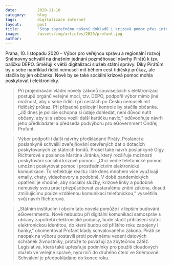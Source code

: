 ```yaml
---
date:         2020-11-10
category:     blog
tags:         digitalizace internet
layout:       post
title:        "Stop zbytečnému nošení dokladů i krizová pomoc přes internet: Výbor podpořil návrhy Pirátů k digitalizaci"
image:        /assets/img/articles/2020/profant.jpg
author:       
---
```


Praha, 10. listopadu 2020 – Výbor pro veřejnou správu a regionální rozvoj Sněmovny schválil na dnešním jednání pozměňovací návrhy Pirátů k tzv. balíčku DEPO. Směřují k větší digitalizaci služeb státní správy. Díky Pirátům by u sebe například řidiči nemuseli mít během cest řidičský průkaz, ale stačila by jen občanka. Nově by se také sociální krizová pomoc mohla poskytovat i elektronicky.


> Při projednávání vládní novely zákonů souvisejících s elektronizací postupů orgánů veřejné moci, tzv. DEPO, podpořil výbor mimo jiné možnost, aby u sebe řidiči i při cestách po Česku nemuseli mít řidičský průkaz. Při případné policejní kontrole by stačila občanka. „Již dnes je policie schopna si údaje dohledat, není důvod nutit občany, aby si s sebou vozili další kartičku navíc,” odůvodňuje návrh jeho předkladatel a předseda podvýboru pro eGovernment Ondřej Profant. 


> Výbor podpořil i další návrhy předkládané Piráty. Poslanci a poslankyně schválili zveřejňování otevřených dat o dotacích poskytovaných ze státních fondů. Prošel také návrh poslankyně Olgy Richterové a poslance Martina Jiránka, který rozšiřuje možnosti poskytování sociální krizové pomoci. „Chci vedle telefonické pomoci umožnit poskytovat pomoc i prostřednictvím elektronické komunikace. To reflektuje realitu: lidé dnes mnohem více využívají emaily, chaty, videohovory a podobně. V době pandemických opatření je vhodné, aby sociální služby, krizové linky a podobně nemusely svou práci přizpůsobovat zastaralému znění zákona, dosud zmiňujícímu pouze vzdálenou komunikaci telefonickou," vysvětlila svůj návrh Richterová.


> „Státním institucím i obcím tato novela pomůže i v lepším budování eGovernmentu. Nově nebudou při digitální komunikaci samospráv s občany zapotřebí elektronické podpisy, bude stačit přihlášení státní elektronickou identitou, do které budou od příštího roku zapojeny i banky," okomentoval Profant klady schvalovaného zákona. Piráti se naopak na výboru postavili proti povinnému vedení datových schránek živnostníky, protože to považují za zbytečnou zátěž. Legislativa, která také upřesňuje podmínky pro použití cloudových služeb ve veřejné správě, nyní míří do druhého čtení ve Sněmovně. Schválení je předpokládáno do konce roku.

